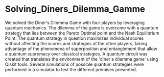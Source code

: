 # Solving_Diners_Dilemma_Gamme

We solved the Diner's Dilemma Game with four players by leveraging quantum mechanics. The dilemma of the game is overcome with a quantum strategy that lies between the Pareto Optimal point and the Nash Equilibrium Point. The quantum strategy in question maximizes individual scores without affecting the scores and strategies of the other players, taking advantage of the phenomena of superposition and entanglement that allow a quantum supremacy over classical strategies. A quantum circuit was created that translates the environment of the 'diner's dilemma game' using Qiskit tools. Several simulations of possible quantum strategies were performed in a simulator to test the different premises presented.
